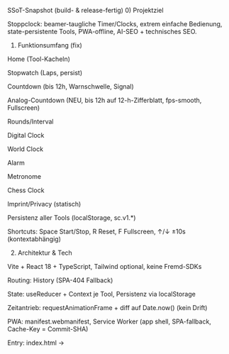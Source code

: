 SSoT-Snapshot (build- & release-fertig) 0) Projektziel

Stoppclock: beamer-taugliche Timer/Clocks, extrem einfache Bedienung, state-persistente Tools, PWA-offline, AI-SEO + technisches SEO.

1. Funktionsumfang (fix)

Home (Tool-Kacheln)

Stopwatch (Laps, persist)

Countdown (bis 12h, Warnschwelle, Signal)

Analog-Countdown (NEU, bis 12h auf 12-h-Zifferblatt, fps-smooth, Fullscreen)

Rounds/Interval

Digital Clock

World Clock

Alarm

Metronome

Chess Clock

Imprint/Privacy (statisch)

Persistenz aller Tools (localStorage, sc.v1.\*)

Shortcuts: Space Start/Stop, R Reset, F Fullscreen, ↑/↓ ±10s (kontextabhängig)

2. Architektur & Tech

Vite + React 18 + TypeScript, Tailwind optional, keine Fremd-SDKs

Routing: History (SPA-404 Fallback)

State: useReducer + Context je Tool, Persistenz via localStorage

Zeitantrieb: requestAnimationFrame + diff auf Date.now() (kein Drift)

PWA: manifest.webmanifest, Service Worker (app shell, SPA-fallback, Cache-Key = Commit-SHA)

Entry: index.html → <script type="module" src="/src/main.tsx">

3. SEO & AI-SEO

Technisch: prerenderte Head-Metas je Route (Title/Desc/OG/Twitter), sitemap.xml, robots.txt, Canonical

AI-SEO: JSON-LD WebApplication + FAQPage (FAQ zu Timer-Use-Cases), „About for AI“-Abschnitt (stabile Bullet-Facts)

Konvention: klar benannte Routen (/analog, /countdown, …), semantische Headings

4. A11y & Performance

Kontrast ≥ 4.5:1, Tasten fokussierbar, ARIA-Labels, Reduced-Motion respektieren

Budget: Home cold JS ≤ ~180kB gzip, LCP < 2s Desktop, 60fps Analog-Zeiger

Lazy-Load Tool-Seiten

5. CI/CD (GitHub Actions → Pages)

Workflow: checkout (SHA-pinned) → setup-node → npm ci → doctor-guard → build → CNAME/.nojekyll → upload/deploy → smoke

Guards: keine verbotenen Tokens (lovable|dev-?agent|tagger, „Loading app…“) in Quellen oder dist/

Smoke: 200er auf /, /manifest.webmanifest, /sw.js, /imprint.html; keine Asset-404s; #root hat Kinder; Console-Errors der App ⇒ Fail

6. Domain-Binding (stoppclock.com)

Pages-Quelle: GitHub Actions (nicht „Build from branch“)

Custom Domain: in Repo → Settings → Pages → www.stoppclock.com (CNAME), Enforce HTTPS aktivieren

DNS:

www.stoppclock.com → CNAME auf GitHub-Pages-Host (standard)

stoppclock.com (Apex) → A/AAAA oder ALIAS/ANAME gemäß GitHub-Pages-Dokumentation deines DNS-Providers (IP-Werte nicht hart in dieses SSoT schreiben; nimm die jeweils aktuellen aus den GitHub-Docs)

Canonical: wähle eine Haupt-Domain (empfohlen: https://www.stoppclock.com) → rel="canonical" + 301-Redirect in Pages-Settings aktivieren

7. Definition of Done (DoD)

Build: npm run build grün, npm run preview ohne app-eigene Console-Errors

Guard: npm run doctor OK (keine verbotenen Tokens)

Smoke (CI): beide Basen ok (Pages-URL + Custom-Domain), keine Asset-404

PWA: SW registriert (nicht lokal), Offline-Fallback funktioniert

Persistenz: Wechsel Home ↔ Tool behält Zustand (Countdown/Analog/Stopwatch getestet)

SEO: sitemap.xml listet alle Routen, JSON-LD validierbar (Rich-Results-Test), prerenderte Metas vorhanden

A11y: Tastatur-bedienbar, Kontrast-Check bestanden

Docs: README (EN, knapp), Imprint/Privacy (DE), dieses SSoT im Repo

Letzter Lücken-Check (To-confirm vor Baustart)

Inhalt/Assets

Brand: Favicon/Icons (512/192/180), Primärfarbe, Logo (optional)

Sounds: Signal-WAV/OGG (kurz, neutral), Lizenzfrei

Texte: Imprint/Privacy final, Home-Teaser (sehr kurz, EN)

FAQ: 5–8 Q&A für FAQPage-JSON-LD (z. B. „How to set a 90-minute exam timer?“)

Produktentscheidungen

Canonical-Domain: www.stoppclock.com (empfohlen) oder Apex; Redirect-Regel setzen

Warn-Schwellen (Analog/Countdown) Default: 1 min; weitere Presets?

Theme: Light/Dark/Auto (default: Auto)

Tracking: keins (privacy-friendly); nur anonyme Basic Telemetry? (default: aus)

Tech

CI-Pins: Actions-SHAs hinterlegt

Prerender: Minimaler Static Head je Route (oder Head-Manager im Build-Step)

404-SPA: dist/404.html = index.html

Wenn die vier Kästchen unter „Inhalt/Assets“ bestätigt sind, ist der Agent komplett unblockt.

Agent-Startpaket (Dateien im Repo)

index.html (einziger Entry)

public/manifest.webmanifest, public/sw.js, /public/icons/\*

/src/main.tsx, /src/pages/Analog.tsx (Canvas-Analog-Countdown vorhanden), /src/pages/\* Platzhalter

/ai/spec.json (Ziele, Routen, Akzeptanzkriterien)

/ai/AGENT_README.md (Scope/Do-Don’t)

scripts/doctor.mjs (Forbidden-Guard)

.github/workflows/pages.yml (Build→Deploy→Smoke, pinned)

robots.txt, sitemap.xml (Build-Step generiert)

Build/Deploy-Ablauf (final)
npm ci
npm run doctor
npm run build
npm run preview -- --host # optional local QA
git commit -m "feat: initial clean build"
git push origin main # Actions baut+deployed automatisch

# Settings → Pages → Custom domain: www.stoppclock.com → Enforce HTTPS

